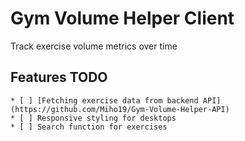 # Gym Volume Helper Client

Track exercise volume metrics over time

## Features TODO

    * [ ] [Fetching exercise data from backend API](https://github.com/Miho19/Gym-Volume-Helper-API)
    * [ ] Responsive styling for desktops
    * [ ] Search function for exercises

